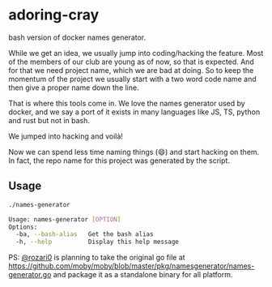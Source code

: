 # adoring-cray

bash version of docker names generator.

While we get an idea, we usually jump into coding/hacking the feature. Most of the members of our club are young as of now, so that is expected. And for that we need project name, which we are bad at doing. So to keep the momentum of the project we usually start with a two word code name and then give a proper name down the line. 

That is where this tools come in. We love the names generator used by docker, and we say a port of it exists in many languages like JS, TS, python and rust but not in bash.

We jumped into hacking and voilà!

Now we can spend less time naming things (😄) and start hacking on them. In fact, the repo name for this project was generated by the script.


## Usage

```bash
./names-generator

Usage: names-generator [OPTION]
Options:
  -ba, --bash-alias   Get the bash alias
  -h, --help          Display this help message
```

PS: [@rozari0](https://github.com/rozari0) is planning to take the original go file at https://github.com/moby/moby/blob/master/pkg/namesgenerator/names-generator.go and package it as a standalone binary for all platform.
